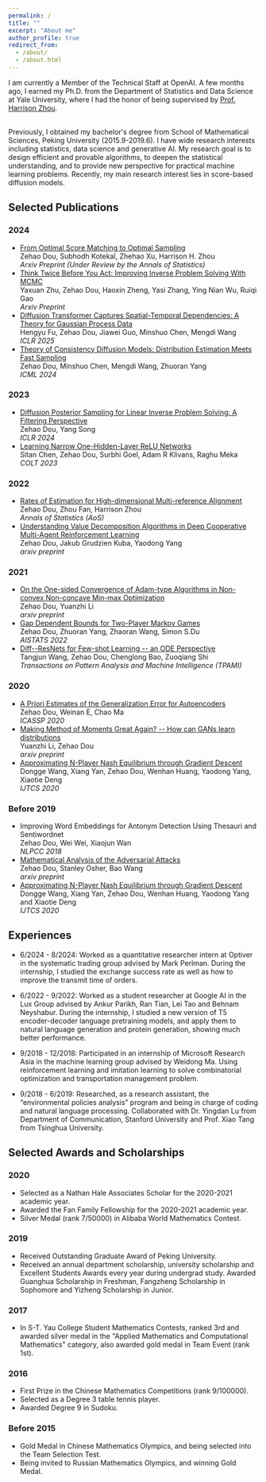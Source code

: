 ```yaml
---
permalink: /
title: ""
excerpt: "About me"
author_profile: true
redirect_from: 
  - /about/
  - /about.html
---
```


I am currently a Member of the Technical Staff at OpenAI. A few months ago, I earned my Ph.D. from the Department of Statistics and Data Science at Yale University, where I had the honor of being supervised by [Prof. Harrison Zhou](http://www.stat.yale.edu/~hz68/). <br><br>

Previously, I obtained my bachelor's degree from School of Mathematical Sciences, Peking University (2015.9-2019.6). I have wide research interests including statistics, data science and generative AI. My research goal is to design efficient and provable algorithms, to deepen the statistical understanding, and to provide new perspective for practical machine learning problems. Recently, my main research interest lies in score-based diffusion models. 


## Selected Publications
### 2024
- [From Optimal Score Matching to Optimal Sampling](https://arxiv.org/pdf/2409.07032) <br>
  Zehao Dou, Subhodh Kotekal, Zhehao Xu, Harrison H. Zhou <br>
  *Arxiv Preprint (Under Review by the Annals of Statistics)*
- [Think Twice Before You Act: Improving Inverse Problem Solving With MCMC](https://arxiv.org/pdf/2409.08551) <br>
  Yaxuan Zhu, Zehao Dou, Haoxin Zheng, Yasi Zhang, Ying Nian Wu, Ruiqi Gao <br>
  *Arxiv Preprint*
- [Diffusion Transformer Captures Spatial-Temporal Dependencies: A Theory for Gaussian Process Data](https://arxiv.org/pdf/2407.16134) <br>
  Hengyu Fu, Zehao Dou, Jiawei Guo, Minshuo Chen, Mengdi Wang <br>
  *ICLR 2025*
- [Theory of Consistency Diffusion Models: Distribution Estimation Meets Fast Sampling](https://openreview.net/pdf?id=pAPykbqUHf) <br>
  Zehao Dou, Minshuo Chen, Mengdi Wang, Zhuoran Yang <br>
  *ICML 2024*

### 2023 
- [Diffusion Posterior Sampling for Linear Inverse Problem Solving: A Filtering Perspective](https://openreview.net/pdf?id=tplXNcHZs1) <br>
  Zehao Dou, Yang Song <br>
  *ICLR 2024*
- [Learning Narrow One-Hidden-Layer ReLU Networks](https://arxiv.org/abs/2304.10524) <br>
  Sitan Chen, Zehao Dou, Surbhi Goel, Adam R Klivans, Raghu Meka <br>
  *COLT 2023*

### 2022
- [Rates of Estimation for High-dimensional Multi-reference Alignment](https://arxiv.org/abs/2205.01847) <br>
  Zehao Dou, Zhou Fan, Harrison Zhou <br>
  *Annals of Statistics (AoS)*
- [Understanding Value Decomposition Algorithms in Deep Cooperative Multi-Agent Reinforcement Learning](https://arxiv.org/abs/2202.04868) <br>
  Zehao Dou, Jakub Grudzien Kuba, Yaodong Yang <br>
  *arxiv preprint*
  
### 2021
- [On the One-sided Convergence of Adam-type Algorithms in Non-convex Non-concave Min-max Optimization](https://arxiv.org/abs/2109.14213) <br>
  Zehao Dou, Yuanzhi Li <br>
  *arxiv preprint*
- [Gap Dependent Bounds for Two-Player Markov Games](https://arxiv.org/abs/2107.00685) <br>
  Zehao Dou, Zhuoran Yang, Zhaoran Wang, Simon S.Du <br>
  *AISTATS 2022*
- [Diff--ResNets for Few-shot Learning -- an ODE Perspective](https://arxiv.org/abs/2105.03155) <br>
  Tangjun Wang, Zehao Dou, Chenglong Bao, Zuoqiang Shi <br>
  *Transactions on Pattern Analysis and Machine Intelligence (TPAMI)*
  
### 2020
 - [A Priori Estimates of the Generalization Error for Autoencoders](https://ieeexplore.ieee.org/stamp/stamp.jsp?arnumber=9053874) <br>
  Zehao Dou, Weinan E, Chao Ma <br>
 *ICASSP 2020*
 - [Making Method of Moments Great Again? -- How can GANs learn distributions](https://arxiv.org/abs/2003.04033) <br>
  Yuanzhi Li, Zehao Dou <br>
 *arxiv preprint*
 - [Approximating N-Player Nash Equilibrium through Gradient Descent](https://arxiv.org/abs/2501.03001) <br>
  Dongge Wang, Xiang Yan, Zehao Dou, Wenhan Huang, Yaodong Yang, Xiaotie Deng <br>
 *IJTCS 2020*

### Before 2019
 - Improving Word Embeddings for Antonym Detection Using Thesauri and Sentiwordnet <br>
 Zehao Dou, Wei Wei, Xiaojun Wan <br>
 *NLPCC 2018*
 - [Mathematical Analysis of the Adversarial Attacks](https://arxiv.org/abs/1811.06492) <br>
 Zehao Dou, Stanley Osher, Bao Wang <br>
 *arxiv preprint*
 - [Approximating N-Player Nash Equilibrium through Gradient Descent](https://arxiv.org/abs/2501.03001) <br>
 Dongge Wang, Xiang Yan, Zehao Dou, Wenhan Huang, Yaodong Yang and Xiaotie Deng <br>
 *IJTCS 2020*
 
## Experiences
 - 6/2024 - 8/2024:
   Worked as a quantitative researcher intern at Optiver in the systematic trading group advised by Mark Perlman. During the internship, I studied the exchange success rate as well as how to improve the transmit time of orders.
   
 - 6/2022 - 9/2022:
   Worked as a student researcher at Google AI in the Lux Group advised by Ankur Parikh, Ran Tian, Lei Tao and Behnam Neyshabur. During the internship, I studied a new version of T5 encoder-decoder language pretraining models, and apply them to natural language generation and protein generation, showing much better performance.

 - 9/2018 - 12/2018:
   Participated in an internship of Microsoft Research Asia in the machine learning group advised by Weidong Ma. Using reinforcement learning and imitation learning to solve combinatorial optimization and transportation management problem.
 - 9/2018 - 6/2019:
   Researched, as a research assistant, the “environmental policies analysis” program and being in charge of coding and natural language processing. Collaborated with Dr. Yingdan Lu from Department of Communication, Stanford University and Prof. Xiao Tang from Tsinghua University. 
   
## Selected Awards and Scholarships
### 2020
 - Selected as a Nathan Hale Associates Scholar for the 2020-2021 academic year.
 - Awarded the Fan Family Fellowship for the 2020-2021 academic year.
 - Silver Medal (rank 7/50000) in Alibaba World Mathematics Contest.

### 2019
 - Received Outstanding Graduate Award of Peking University.
 - Received an annual department scholarship, university scholarship and Excellent Students Awards every year during undergrad study. Awarded Guanghua Scholarship in Freshman, Fangzheng Scholarship in Sophomore and Yizheng Scholarship in Junior.
 
### 2017 
 - In S-T. Yau College Student Mathematics Contests, ranked 3rd and awarded silver medal in the "Applied Mathematics and Computational Mathematics" category, also awarded gold medal in Team Event (rank 1st). 

### 2016
 - First Prize in the Chinese Mathematics Competitions (rank 9/100000).
 - Selected as a Degree 3 table tennis player. 
 - Awarded Degree 9 in Sudoku. 

### Before 2015
 - Gold Medal in Chinese Mathematics Olympics, and being selected into the Team Selection Test.
 - Being invited to Russian Mathematics Olympics, and winning Gold Medal. 
 
